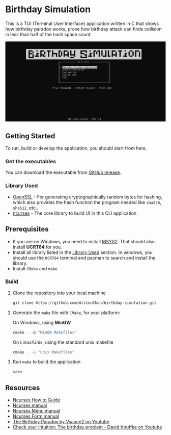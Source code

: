 # Birthday Simulation

This is a TUI (Terminal User Interface) application written in C that shows how birthday paradox works, prove how birthday attack can finds collision in less than half of the hash space count.

![Application preview](./preview.png)

## Getting Started

To run, build or develop the application, you should start from here.

### Get the executables

You can download the executable from [GitHub release](https://github.com/AlstonChan/birthday-simulation/releases/latest).

### Library Used

- [OpenSSL](https://www.openssl.org/) - For generating cryptographically random bytes for hashing, which also provides the hash function the program needed like `sha256`, `sha512`, etc..
- [ncurses](https://invisible-island.net/ncurses/) - The core library to build UI in this CLI application

## Prerequisites

- If you are on Windows, you need to install [MSYS2](https://www.msys2.org/). That should also install **UCRT64** for you.
- Install all library listed in the [Library Used](#library-used) section. In windows, you should use the `UCRT64` terminal and pacman to search and install the library.
- Install `CMake` and `make`

### Build

1. Clone the repository into your local machine

   ```bash
   git clone https://github.com/AlstonChan/birthday-simulation.git
   ```

2. Generate the `make` file with `CMake`, for your platform:

   On Windows, using **MinGW**

   ```powershell
   cmake . -G "MinGW Makefiles"
   ```

   On Linux/Unix, using the standard unix makefile

   ```bash
   cmake . -G "Unix Makefiles"
   ```

3. Run `make` to build the application

   ```bash
   make
   ```

## Resources

- [Ncurses How to Guide](https://invisible-island.net/ncurses/howto/NCURSES-Programming-HOWTO.html)
- [Ncurses manual](https://invisible-island.net/ncurses/man/ncurses.3x.html)
- [Ncurses Menu manual](https://invisible-island.net/ncurses/man/menu.3x.html)
- [Ncurses Form manual](https://invisible-island.net/ncurses/man/form.3x.html)
- [The Birthday Paradox by Vsauce2 on Youtube](https://www.youtube.com/watch?v=ofTb57aZHZs)
- [Check your intuition: The birthday problem - David Knuffke on Youtube](https://www.youtube.com/watch?v=KtT_cgMzHx8)

